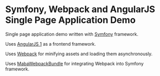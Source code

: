 Symfony, Webpack and AngularJS Single Page Application Demo
=========

Single page application demo written with [Symfony](https://symfony.com/) framework.

Uses [AngularJS 1](https://angularjs.org/) as a frontend framework.

Uses [Webpack](https://webpack.github.io/) for minifying assets and loading them asynchronously. 

Uses [MabaWebpackBundle](https://github.com/mariusbalcytis/webpack-bundle) for integrating Webpack into Symfony framework.

